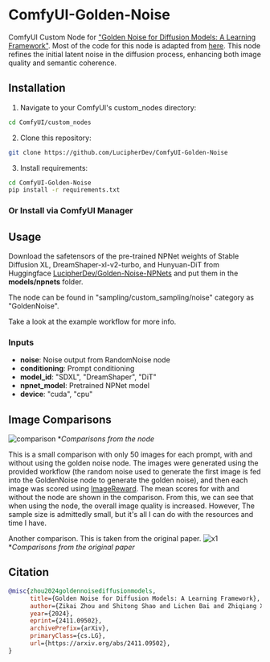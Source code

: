# ComfyUI-Golden-Noise
ComfyUI Custom Node for ["Golden Noise for Diffusion Models: A Learning Framework"](https://arxiv.org/abs/2411.09502). Most of the code for this node is adapted from [here]( https://github.com/xie-lab-ml/Golden-Noise-for-Diffusion-Models). This node refines the initial latent noise in the diffusion process, enhancing both image quality and semantic coherence.

## Installation

1. Navigate to your ComfyUI's custom_nodes directory:
```bash
cd ComfyUI/custom_nodes
```

2. Clone this repository:
```bash
git clone https://github.com/LucipherDev/ComfyUI-Golden-Noise
```

3. Install requirements:
```bash
cd ComfyUI-Golden-Noise
pip install -r requirements.txt
```

### Or Install via ComfyUI Manager

## Usage

Download the safetensors of the pre-trained NPNet weights of Stable Diffusion XL, DreamShaper-xl-v2-turbo, and Hunyuan-DiT from Huggingface [LucipherDev/Golden-Noise-NPNets](https://huggingface.co/LucipherDev/Golden-Noise-NPNets) and put them in the **models/npnets** folder.

The node can be found in "sampling/custom_sampling/noise" category as "GoldenNoise".

Take a look at the example workflow for more info.

### Inputs

- **noise**: Noise output from RandomNoise node
- **conditioning**: Prompt conditioning
- **model_id**: "SDXL", "DreamShaper", "DiT"
- **npnet_model**: Pretrained NPNet model
- **device**: "cuda", "cpu"

## Image Comparisons

![comparison](https://github.com/user-attachments/assets/1e285c39-b044-43c3-bc5c-2986e387cacb)
**Comparisons from the node*

This is a small comparison with only 50 images for each prompt, with and without using the golden noise node. The images were generated using the provided workflow (the random noise used to generate the first image is fed into the GoldenNoise node to generate the golden noise), and then each image was scored using [ImageReward](https://github.com/THUDM/ImageReward). The mean scores for with and without the node are shown in the comparison. From this, we can see that when using the node, the overall image quality is increased. However, The sample size is admittedly small, but it's all I can do with the resources and time I have.

Another comparison. This is taken from the original paper.
![x1](https://github.com/user-attachments/assets/a031e0c0-8ccc-4c4f-b861-e7e72f7c5a9d)
**Comparisons from the original paper*

## Citation

```bibtex
@misc{zhou2024goldennoisediffusionmodels,
      title={Golden Noise for Diffusion Models: A Learning Framework}, 
      author={Zikai Zhou and Shitong Shao and Lichen Bai and Zhiqiang Xu and Bo Han and Zeke Xie},
      year={2024},
      eprint={2411.09502},
      archivePrefix={arXiv},
      primaryClass={cs.LG},
      url={https://arxiv.org/abs/2411.09502}, 
}
```
